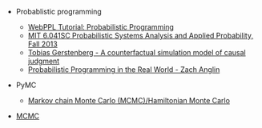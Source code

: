 * Probablistic programming
  * [WebPPL Tutorial: Probabilistic Programming](https://www.youtube.com/watch?v=9SEIYh5BCjc)
  * [MIT 6.041SC Probabilistic Systems Analysis and Applied Probability, Fall 2013](https://www.youtube.com/playlist?list=PLUl4u3cNGP60A3XMwZ5sep719_nh95qOe)
  * [Tobias Gerstenberg - A counterfactual simulation model of causal judgment](https://www.youtube.com/watch?v=IkbEIKQqoyA)
  * [Probabilistic Programming in the Real World - Zach Anglin](https://www.youtube.com/watch?v=5f-9xCuyZh4)
* PyMC
  * [Markov chain Monte Carlo (MCMC)/Hamiltonian Monte Carlo](https://docs.pymc.io/notebooks/getting_started)

* [MCMC](https://ermongroup.github.io/cs228-notes/inference/sampling/)
